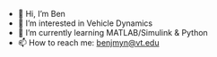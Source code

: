 - 👋 Hi, I’m Ben
- 👀 I’m interested in Vehicle Dynamics
- 🌱 I’m currently learning MATLAB/Simulink & Python
- 📫 How to reach me: benjmyn@vt.edu

<!---
benjmyn/benjmyn is a ✨ special ✨ repository because its `README.md` (this file) appears on your GitHub profile.
You can click the Preview link to take a look at your changes.
--->
